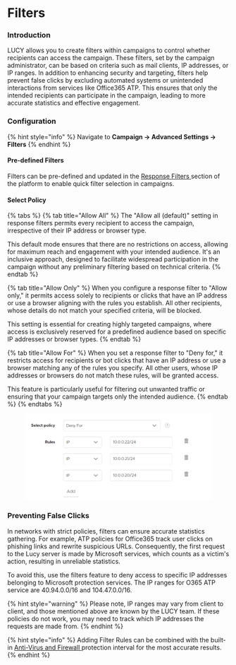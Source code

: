 # Filters

### Introduction

LUCY allows you to create filters within campaigns to control whether recipients can access the campaign. These filters, set by the campaign administrator, can be based on criteria such as mail clients, IP addresses, or IP ranges. In addition to enhancing security and targeting, filters help prevent false clicks by excluding automated systems or unintended interactions from services like Office365 ATP. This ensures that only the intended recipients can participate in the campaign, leading to more accurate statistics and effective engagement.

### Configuration

{% hint style="info" %}
Navigate to **Campaign -> Advanced Settings -> Filters**
{% endhint %}

#### Pre-defined Filters

Filters can be pre-defined and updated in the [Response Filte](../../../settings/common-system-settings/filter-settings.md)[rs ](../../../settings/common-system-settings/filter-settings.md)section of the platform to enable quick filter selection in campaigns.

#### Select Policy

{% tabs %}
{% tab title="Allow All" %}
The "Allow all (default)" setting in response filters permits every recipient to access the campaign, irrespective of their IP address or browser type.&#x20;

This default mode ensures that there are no restrictions on access, allowing for maximum reach and engagement with your intended audience. It's an inclusive approach, designed to facilitate widespread participation in the campaign without any preliminary filtering based on technical criteria.
{% endtab %}

{% tab title="Allow Only" %}
When you configure a response filter to "Allow only," it permits access solely to recipients or clicks that have an IP address or use a browser aligning with the rules you establish. All other recipients, whose details do not match your specified criteria, will be blocked.&#x20;

This setting is essential for creating highly targeted campaigns, where access is exclusively reserved for a predefined audience based on specific IP addresses or browser types.
{% endtab %}

{% tab title="Allow For" %}
When you set a response filter to "Deny for," it restricts access for recipients or bot clicks that have an IP address or use a browser matching any of the rules you specify. All other users, whose IP addresses or browsers do not match these rules, will be granted access.&#x20;

This feature is particularly useful for filtering out unwanted traffic or ensuring that your campaign targets only the intended audience.
{% endtab %}
{% endtabs %}

<figure><img src="../../../../.gitbook/assets/image (576).png" alt=""><figcaption></figcaption></figure>

### **Preventing False Clicks**

In networks with strict policies, filters can ensure accurate statistics gathering. For example, ATP policies for Office365 track user clicks on phishing links and rewrite suspicious URLs. Consequently, the first request to the Lucy server is made by Microsoft services, which counts as a victim's action, resulting in unreliable statistics.

To avoid this, use the filters feature to deny access to specific IP addresses belonging to Microsoft protection services. The IP ranges for O365 ATP service are 40.94.0.0/16 and 104.47.0.0/16.

{% hint style="warning" %}
Please note, IP ranges may vary from client to client, and those mentioned above are known by the LUCY team. If these policies do not work, you may need to track which IP addresses the requests are made from.
{% endhint %}

{% hint style="info" %}
Adding Filter Rules can be combined with the built-in [Anti-Virus and Firewall ](../configuration/base-settings.md#antivirus-firewall-protection-interval)protection interval for the most accurate results.
{% endhint %}
